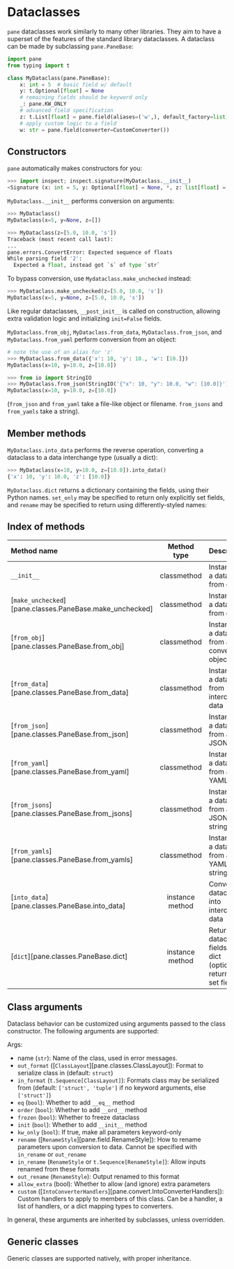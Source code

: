 # Dataclasses

`pane` dataclasses work similarly to many other libraries.
They aim to have a superset of the features of the standard library dataclasses.
A dataclass can be made by subclassing `pane.PaneBase`:

```python
import pane
from typing import t

class MyDataclass(pane.PaneBase):
    x: int = 5  # basic field w/ default
    y: t.Optional[float] = None
    # remaining fields should be keyword only
    _: pane.KW_ONLY  
    # advanced field specification
    z: t.List[float] = pane.field(aliases=('w',), default_factory=list)
    # apply custom logic to a field
    w: str = pane.field(converter=CustomConverter())
```

## Constructors

`pane` automatically makes constructors for you:

```python
>>> import inspect; inspect.signature(MyDataclass.__init__)
<Signature (x: int = 5, y: Optional[float] = None, *, z: list[float] = []) -> None>
```

`MyDataclass.__init__` performs conversion on arguments:

```python
>>> MyDataclass()
MyDataclass(x=5, y=None, z=[])

>>> MyDataclass(z=[5.0, 10.0, 's'])
Traceback (most recent call last):
...
pane.errors.ConvertError: Expected sequence of floats
While parsing field '2':
  Expected a float, instead got `s` of type `str`
```

To bypass conversion, use `Mydataclass.make_unchecked` instead:

```python
>>> MyDataclass.make_unchecked(z=[5.0, 10.0, 's'])
MyDataclass(x=5, y=None, z=[5.0, 10.0, 's'])
```

Like regular dataclasses, `__post_init__` is called on construction, allowing extra validation logic and initializing `init=False` fields.

`MyDataclass.from_obj`, `MyDataclass.from_data`, `MyDataclass.from_json`, and `MyDataclass.from_yaml` perform conversion from an object:

```python
# note the use of an alias for 'z'
>>> MyDataclass.from_data({'x': 10, 'y': 10., 'w': [10.]})
MyDataclass(x=10, y=10.0, z=[10.0])

>>> from io import StringIO
>>> MyDataclass.from_json(StringIO('{"x": 10, "y": 10.0, "w": [10.0]}'))
MyDataclass(x=10, y=10.0, z=[10.0])
```

(`from_json` and `from_yaml` take a file-like object or filename. `from_jsons` and `from_yamls` take a string).

## Member methods

`MyDataclass.into_data` performs the reverse operation, converting a dataclass to a data interchange type (usually a dict):

```python
>>> MyDataclass(x=10, y=10.0, z=[10.0]).into_data()
{'x': 10, 'y': 10.0, 'z': [10.0]}
```

`MyDataclass.dict` returns a dictionary containing the fields, using their Python names. `set_only` may be specified
to return only explicitly set fields, and `rename` may be specified to return using differently-styled names:

## Index of methods

| Method name | Method type | Description                     |
| :---------- | :---------: | :------------------------------ |
| `__init__` | classmethod | Instantiate a dataclass from data |
| [`make_unchecked`][pane.classes.PaneBase.make_unchecked] | classmethod | Instantiate a dataclass from data |
| [`from_obj`][pane.classes.PaneBase.from_obj] | classmethod | Instantiate a dataclass from a convertible object |
| [`from_data`][pane.classes.PaneBase.from_data] | classmethod | Instantiate a dataclass from interchange data |
| [`from_json`][pane.classes.PaneBase.from_json] | classmethod | Instantiate a dataclass from a JSON file |
| [`from_yaml`][pane.classes.PaneBase.from_yaml] | classmethod | Instantiate a dataclass from a YAML file |
| [`from_jsons`][pane.classes.PaneBase.from_jsons] | classmethod | Instantiate a dataclass from a JSON string |
| [`from_yamls`][pane.classes.PaneBase.from_yamls] | classmethod | Instantiate a dataclass from a YAML string |
| [`into_data`][pane.classes.PaneBase.into_data] | instance method | Convert dataclass into interchange data |
| [`dict`][pane.classes.PaneBase.dict] | instance method | Return dataclass fields as a dict (optionally, return only set fields) |

## Class arguments

Dataclass behavior can be customized using arguments passed to the class constructor. The following arguments are supported:

Args:

   - name (`str`): Name of the class, used in error messages.
   - `out_format` ([`ClassLayout`][pane.classes.ClassLayout]): Format to serialize class in (default: `struct`)
   - `in_format` (`t.Sequence[ClassLayout]`): Formats class may be serialized from (default: `['struct', 'tuple']` if no keyword arguments, else `['struct']`)
   - `eq` (`bool`): Whether to add `__eq__` method
   - `order` (`bool`): Whether to add `__ord__` method
   - `frozen` (`bool`): Whether to freeze dataclass
   - `init` (`bool`): Whether to add `__init__` method
   - `kw_only` (`bool`): If true, make all parameters keyword-only
   - `rename` ([`RenameStyle`][pane.field.RenameStyle]): How to rename parameters upon conversion to data. Cannot be specified with `in_rename` or `out_rename`
   - `in_rename` (`RenameStyle` or `t.Sequence[RenameStyle]`): Allow inputs renamed from these formats
   - `out_rename` (`RenameStyle`): Output renamed to this format
   - `allow_extra` (bool): Whether to allow (and ignore) extra parameters
   - `custom` ([`IntoConverterHandlers`][pane.convert.IntoConverterHandlers]): Custom handlers to apply to members of this class. Can be a handler, a list of handlers, or a dict mapping types to converters.

In general, these arguments are inherited by subclasses, unless overridden.

## Generic classes

Generic classes are supported natively, with proper inheritance.